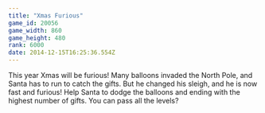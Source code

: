 ```yaml
---
title: "Xmas Furious"
game_id: 20056
game_width: 860
game_height: 480
rank: 6000
date: 2014-12-15T16:25:36.554Z
---
```

This year Xmas will be furious! Many balloons invaded the North Pole, and Santa has to run to catch the gifts. But he changed his sleigh, and he is now fast and furious! Help Santa to dodge the balloons and ending with the highest number of gifts. You can pass all the levels?